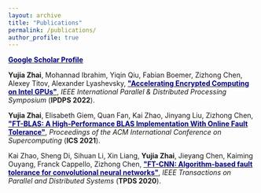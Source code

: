 ```yaml
---
layout: archive
title: "Publications"
permalink: /publications/
author_profile: true
---
```


<b>[<font color="navy">Google Scholar Profile</font>](https://scholar.google.com/citations?user=Op1bp3UAAAAJ&hl=en)</b>

<b>Yujia Zhai</b>, Mohannad Ibrahim, Yiqin Qiu, Fabian Boemer, Zizhong Chen, Alexey Titov, Alexander Lyashevsky, <b>[<font color="navy">"Accelerating Encrypted Computing on Intel GPUs"</font>](https://arxiv.org/pdf/2109.14704.pdf)</b>, <i>IEEE International Parallel & Distributed Processing Symposium</i> (<b>IPDPS 2022</b>).

<b>Yujia Zhai</b>, Elisabeth Giem, Quan Fan, Kai Zhao, Jinyang Liu, Zizhong Chen, <b>[<font color="navy">"FT-BLAS: A High-Performance BLAS Implementation With Online Fault Tolerance"</font>](https://dl.acm.org/doi/pdf/10.1145/3447818.3460364)</b>, <i>Proceedings of the ACM International Conference on Supercomputing</i> (<b>ICS 2021</b>).

Kai Zhao, Sheng Di, Sihuan Li, Xin Liang, <b>Yujia Zhai</b>, Jieyang Chen, Kaiming Ouyang, Franck Cappello, Zizhong Chen, <b>[<font color="navy">"FT-CNN: Algorithm-based fault tolerance for convolutional neural networks"</font>](https://arxiv.org/pdf/2003.12203.pdf)</b>, <i>IEEE Transactions on Parallel and Distributed Systems</i> (<b>TPDS 2020</b>).